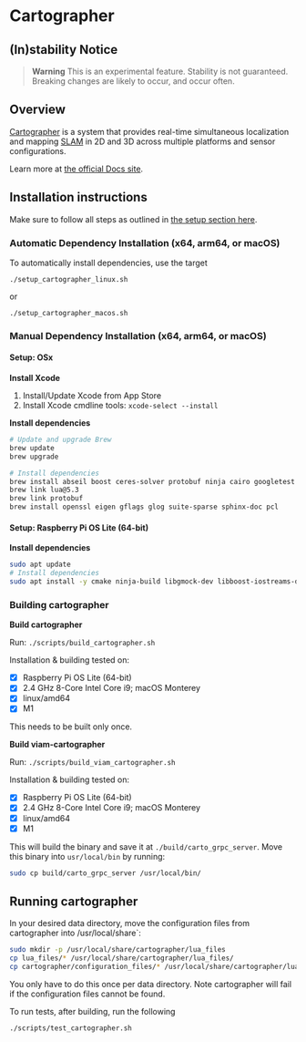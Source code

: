 # Cartographer


## (In)stability Notice
> **Warning**
> This is an experimental feature. Stability is not guaranteed. Breaking changes are likely to occur, and occur often.

## Overview
[Cartographer](https://github.com/cartographer-project/cartographer) is a system that provides real-time simultaneous localization
and mapping [SLAM](https://en.wikipedia.org/wiki/Simultaneous_localization_and_mapping) in 2D and 3D across multiple platforms and sensor
configurations.


Learn more at [the official Docs site](https://google-cartographer.readthedocs.io).

## Installation instructions
Make sure to follow all steps as outlined in [the setup section here](../../README.md#setup). 

### Automatic Dependency Installation (x64, arm64, or macOS)
To automatically install dependencies, use the target 
```
./setup_cartographer_linux.sh
```
or
```
./setup_cartographer_macos.sh
```
### Manual Dependency Installation (x64, arm64, or macOS)

#### Setup: OSx

**Install Xcode**
1. Install/Update Xcode from App Store
1. Install Xcode cmdline tools: `xcode-select --install`

**Install dependencies**
```bash
# Update and upgrade Brew
brew update
brew upgrade
```

```bash
# Install dependencies
brew install abseil boost ceres-solver protobuf ninja cairo googletest lua@5.3
brew link lua@5.3
brew link protobuf
brew install openssl eigen gflags glog suite-sparse sphinx-doc pcl

```


#### Setup: Raspberry Pi OS Lite (64-bit)

**Install dependencies**
```bash
sudo apt update
# Install dependencies
sudo apt install -y cmake ninja-build libgmock-dev libboost-iostreams-dev liblua5.3-dev libcairo2-dev python3-sphinx libabsl-dev libceres-dev libprotobuf-dev protobuf-compiler libpcl-dev
 ```

 ### Building cartographer
**Build cartographer**

Run: `./scripts/build_cartographer.sh`

Installation & building tested on:
- [X] Raspberry Pi OS Lite (64-bit)
- [X] 2.4 GHz 8-Core Intel Core i9; macOS Monterey
- [X] linux/amd64
- [X] M1

This needs to be built only once.

**Build viam-cartographer**

Run: `./scripts/build_viam_cartographer.sh`

Installation & building tested on:
- [X] Raspberry Pi OS Lite (64-bit)
- [X] 2.4 GHz 8-Core Intel Core i9; macOS Monterey
- [X] linux/amd64
- [X] M1

This will build the binary and save it at `./build/carto_grpc_server`. Move this binary into `usr/local/bin` by running:
```bash
sudo cp build/carto_grpc_server /usr/local/bin/
```

## Running cartographer

In your desired data directory, move the configuration files from cartographer into /usr/local/share`:  
```bash
sudo mkdir -p /usr/local/share/cartographer/lua_files
cp lua_files/* /usr/local/share/cartographer/lua_files/
cp cartographer/configuration_files/* /usr/local/share/cartographer/lua_files/
```
You only have to do this once per data directory. Note cartographer will fail if the configuration files cannot be found.

To run tests, after building, run the following
```bash
./scripts/test_cartographer.sh
```

